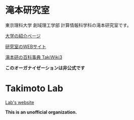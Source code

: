 # 滝本研究室

東京理科大学 創域理工学部 計算情報科学科の滝本研究室です。

[大学の紹介ページ](https://dept.tus.ac.jp/st-is/research/takimoto/)

[研究室のWEBサイト](https://www.rs.tus.ac.jp/mune/home/index.html)

[滝本研の百科事典 TakiWiki3](https://github.com/takimotolab/takiwiki3)

**このオーガナイゼーションは非公式です**

# Takimoto Lab

[Lab's website](https://www.rs.tus.ac.jp/mune/home/index.html)

**This is an unofficial organization.**
